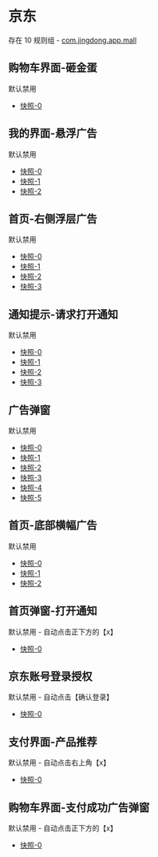 # 京东

存在 10 规则组 - [com.jingdong.app.mall](/src/apps/com.jingdong.app.mall.ts)

## 购物车界面-砸金蛋

默认禁用

- [快照-0](https://i.gkd.li/import/12642266)

## 我的界面-悬浮广告

默认禁用

- [快照-0](https://i.gkd.li/import/12642270)
- [快照-1](https://i.gkd.li/import/12774910)
- [快照-2](https://i.gkd.li/import/13242002)

## 首页-右侧浮层广告

默认禁用

- [快照-0](https://i.gkd.li/import/13165659)
- [快照-1](https://i.gkd.li/import/12837870)
- [快照-2](https://i.gkd.li/import/13072091)
- [快照-3](https://i.gkd.li/import/12837870)

## 通知提示-请求打开通知

默认禁用

- [快照-0](https://i.gkd.li/import/12839864)
- [快照-1](https://i.gkd.li/import/13772299)
- [快照-2](https://i.gkd.li/import/13917163)
- [快照-3](https://i.gkd.li/import/12839865)

## 广告弹窗

默认禁用

- [快照-0](https://i.gkd.li/import/13165721)
- [快照-1](https://i.gkd.li/import/13218034)
- [快照-2](https://i.gkd.li/import/13241883)
- [快照-3](https://i.gkd.li/import/132599029)
- [快照-4](https://i.gkd.li/import/13258996)
- [快照-5](https://i.gkd.li/import/13336847)

## 首页-底部横幅广告

默认禁用

- [快照-0](https://i.gkd.li/import/13258973)
- [快照-1](https://i.gkd.li/import/13258980)
- [快照-2](https://i.gkd.li/import/13258981)

## 首页弹窗-打开通知

默认禁用 - 自动点击正下方的【x】

- [快照-0](https://i.gkd.li/import/13463618)

## 京东账号登录授权

默认禁用 - 自动点击【确认登录】

- [快照-0](https://i.gkd.li/import/12901734)

## 支付界面-产品推荐

默认禁用 - 自动点击右上角【x】

- [快照-0](https://i.gkd.li/import/13191146)

## 购物车界面-支付成功广告弹窗

默认禁用 - 自动点击正下方的【x】

- [快照-0](https://i.gkd.li/import/13446362)
